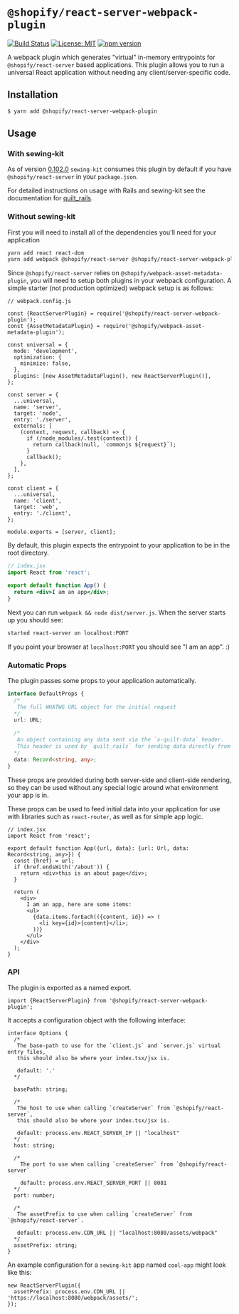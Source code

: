 # `@shopify/react-server-webpack-plugin`

[![Build Status](https://travis-ci.org/Shopify/quilt.svg?branch=master)](https://travis-ci.org/Shopify/quilt)
[![License: MIT](https://img.shields.io/badge/License-MIT-green.svg)](LICENSE.md) [![npm version](https://badge.fury.io/js/%40shopify%2Freact-server-webpack-plugin.svg)](https://badge.fury.io/js/%40shopify%2Freact-server-webpack-plugin.svg)

A webpack plugin which generates "virtual" in-memory entrypoints for `@shopify/react-server` based applications. This plugin allows you to run a universal React application without needing any client/server-specific code.

## Installation

```bash
$ yarn add @shopify/react-server-webpack-plugin
```

## Usage

### With sewing-kit

As of version [0.102.0](https://github.com/Shopify/sewing-kit/blob/big-docs-update/CHANGELOG.md#L35) `sewing-kit` consumes this plugin by default if you have `@shopify/react-server` in your `package.json`.

For detailed instructions on usage with Rails and sewing-kit see the documentation for [quilt_rails](/gems/quilt_rails/README.md).

### Without sewing-kit

First you will need to install all of the dependencies you'll need for your application

```sh
yarn add react react-dom
yarn add webpack @shopify/react-server @shopify/react-server-webpack-plugin @shopify/webpack-asset-metadata-plugin --dev
```

Since `@shopify/react-server` relies on `@shopify/webpack-asset-metadata-plugin`, you will need to setup both plugins in your webpack configuration. A simple starter (not production optimized) webpack setup is as follows:

```tsx
// webpack.config.js

const {ReactServerPlugin} = require('@shopify/react-server-webpack-plugin');
const {AssetMetadataPlugin} = require('@shopify/webpack-asset-metadata-plugin');

const universal = {
  mode: 'development',
  optimization: {
    minimize: false,
  },
  plugins: [new AssetMetadataPlugin(), new ReactServerPlugin()],
};

const server = {
  ...universal,
  name: 'server',
  target: 'node',
  entry: './server',
  externals: [
    (context, request, callback) => {
      if (/node_modules/.test(context)) {
        return callback(null, `commonjs ${request}`);
      }
      callback();
    },
  ],
};

const client = {
  ...universal,
  name: 'client',
  target: 'web',
  entry: './client',
};

module.exports = [server, client];
```

By default, this plugin expects the entrypoint to your application to be in the root directory.

```jsx
// index.jsx
import React from 'react';

export default function App() {
  return <div>I am an app</div>;
}
```

Next you can run `webpack && node dist/server.js`. When the server starts up you should see:

```sh
started react-server on localhost:PORT
```

If you point your browser at `localhost:PORT` you should see "I am an app". :)

### Automatic Props

The plugin passes some props to your application automatically.

```typescript
interface DefaultProps {
  /*
   The full WHATWG URL object for the initial request
  */
  url: URL;

  /*
   An object containing any data sent via the `x-quilt-data` header.
   This header is used by `quilt_rails` for sending data directly from ruby to React.
  */
  data: Record<string, any>;
}
```

These props are provided during both server-side and client-side rendering, so they can be used without any special logic around what environment your app is in.

These props can be used to feed initial data into your application for use with libraries such as `react-router`, as well as for simple app logic.

```tsx
// index.jsx
import React from 'react';

export default function App({url, data}: {url: Url, data: Record<string, any>}) {
  const {href} = url;
  if (href.endsWith('/about')) {
    return <div>this is an about page</div>;
  }

  return (
    <div>
      I am an app, here are some items:
      <ul>
        {data.items.forEach(({content, id}) => (
          <li key={id}>{content}</li>;
        ))}
      </ul>
    </div>
  );
}
```

### API

The plugin is exported as a named export.

```tsx
import {ReactServerPlugin} from '@shopify/react-server-webpack-plugin';
```

It accepts a configuration object with the following interface:

```tsx
interface Options {
  /*
   The base-path to use for the `client.js` and `server.js` virtual entry files,
   this should also be where your index.tsx/jsx is.

   default: '.'
  */

  basePath: string;

  /*
   The host to use when calling `createServer` from `@shopify/react-server`,
   this should also be where your index.tsx/jsx is.

   default: process.env.REACT_SERVER_IP || "localhost"
  */
  host: string;

  /*
    The port to use when calling `createServer` from `@shopify/react-server`

    default: process.env.REACT_SERVER_PORT || 8081
  */
  port: number;

  /*
   The assetPrefix to use when calling `createServer` from `@shopify/react-server`.

   default: process.env.CDN_URL || "localhost:8080/assets/webpack"
  */
  assetPrefix: string;
}
```

An example configuration for a `sewing-kit` app named `cool-app` might look like this:

```tsx
new ReactServerPlugin({
  assetPrefix: process.env.CDN_URL || 'https://localhost:8080/webpack/assets/';
});
```
